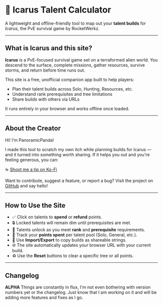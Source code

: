 # 📘 Icarus Talent Calculator

A lightweight and offline-friendly tool to map out your **talent builds** for *Icarus*, the PvE survival game by RocketWerkz.

---

## What is Icarus and this site?

**Icarus** is a PvE-focused survival game set on a terraformed alien world. You descend to the surface, complete missions, gather resources, survive storms, and return before time runs out.

This site is a free, unofficial companion app built to help players:
- Plan their talent builds across Solo, Hunting, Resources, etc.
- Understand rank prerequisites and tree limitations
- Share builds with others via URLs

It runs entirely in your browser and works offline once loaded.

---

## About the Creator

Hi! I’m PanoramicPanda! 

I made this tool to scratch my own itch while planning builds for Icarus — and it turned into something worth sharing. If it helps you out and you're feeling generous, you can:

☕ [Shoot me a tip on Ko-Fi](https://ko-fi.com/panoramicpanda)

Want to contribute, suggest a feature, or report a bug? Visit the project on [GitHub](https://github.com/PanoramicPanda/Icarus-Talent-Calc) and say hello!

---

## How to Use the Site

- ✅ Click on talents to **spend** or **refund** points.
- 🔒 Locked talents will remain dim until prerequisites are met.
- 🧠 Talents unlock as you meet **rank** and **prerequisite** requirements.
- 🎯 Track your **points spent** per talent pool (Solo, General, etc.).
- 🔄 Use **Import/Export** to copy builds as shareable strings.
- 🌐 The site automatically updates your browser URL with your current build.
- ♻ Use the **Reset** buttons to clear a specific tree or all points.

---

## Changelog

**ALPHA**
Things are constantly in flux, I'm not even bothering with version numbers yet or the changelog. Just know that I am working on it and will be adding more features and fixes as I go.